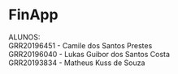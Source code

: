 # FinApp
ALUNOS:<br />
      GRR20196451 - Camile dos Santos Prestes<br /> 
			GRR20196040 - Lukas Guibor dos Santos Costa<br />
			GRR20193834 - Matheus Kuss de Souza<br />
